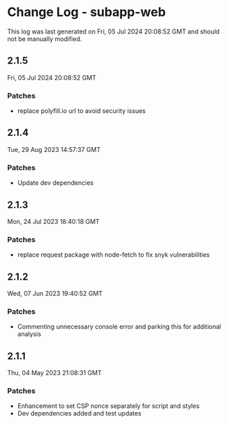 # Change Log - subapp-web

This log was last generated on Fri, 05 Jul 2024 20:08:52 GMT and should not be manually modified.

## 2.1.5
Fri, 05 Jul 2024 20:08:52 GMT

### Patches

- replace polyfill.io url to avoid security issues

## 2.1.4
Tue, 29 Aug 2023 14:57:37 GMT

### Patches

- Update dev dependencies

## 2.1.3
Mon, 24 Jul 2023 18:40:18 GMT

### Patches

- replace request package with node-fetch to fix snyk vulnerabilities

## 2.1.2
Wed, 07 Jun 2023 19:40:52 GMT

### Patches

- Commenting unnecessary console error and parking this for additional analysis

## 2.1.1
Thu, 04 May 2023 21:08:31 GMT

### Patches

- Enhancement to set CSP nonce separately for script and styles
- Dev dependencies added and test updates

